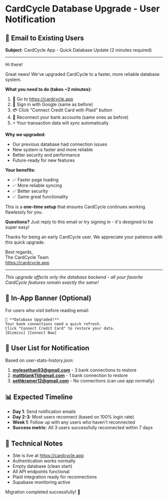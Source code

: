 # CardCycle Database Upgrade - User Notification

## 📧 Email to Existing Users

**Subject**: CardCycle App - Quick Database Update (2 minutes required)

---

Hi there!

Great news! We've upgraded CardCycle to a faster, more reliable database system.

**What you need to do (takes ~2 minutes):**

1. 🔗 Go to https://cardcycle.app
2. 🔐 Sign in with Google (same as before)
3. 💳 Click "Connect Credit Card with Plaid" button
4. 🏦 Reconnect your bank accounts (same ones as before)
5. ⚡ Your transaction data will sync automatically

**Why we upgraded:**
- Our previous database had connection issues
- New system is faster and more reliable
- Better security and performance
- Future-ready for new features

**Your benefits:**
- ✅ Faster page loading
- ✅ More reliable syncing
- ✅ Better security
- ✅ Same great functionality

This is a **one-time setup** that ensures CardCycle continues working flawlessly for you.

**Questions?** Just reply to this email or try signing in - it's designed to be super easy!

Thanks for being an early CardCycle user. We appreciate your patience with this quick upgrade.

Best regards,  
The CardCycle Team  
https://cardcycle.app

---
*This upgrade affects only the database backend - all your favorite CardCycle features remain exactly the same!*

## 📱 In-App Banner (Optional)

For users who visit before reading email:

```
🎉 **Database Upgraded!** 
Your bank connections need a quick refresh. 
Click "Connect Credit Card" to restore your data.
[Dismiss] [Connect Now]
```

## 👥 User List for Notification

Based on user-stats-history.json:

1. **mylesethan93@gmail.com** - 3 bank connections to restore
2. **mattblank11@gmail.com** - 1 bank connection to restore  
3. **sethkramer12@gmail.com** - No connections (can use app normally)

## 📊 Expected Timeline

- **Day 1**: Send notification emails
- **Day 2-3**: Most users reconnect (based on 100% login rate)
- **Week 1**: Follow up with any users who haven't reconnected
- **Success metric**: All 3 users successfully reconnected within 7 days

## 🔧 Technical Notes

- Site is live at https://cardcycle.app
- Authentication works normally
- Empty database (clean start)
- All API endpoints functional
- Plaid integration ready for reconnections
- Supabase monitoring active

Migration completed successfully! 🚀